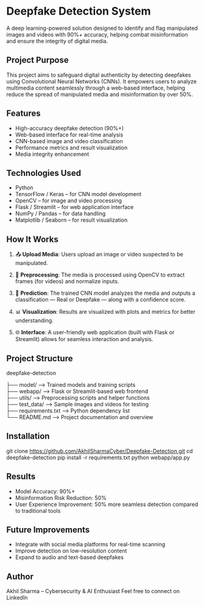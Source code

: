 Deepfake Detection System
=========================

A deep learning-powered solution designed to identify and flag manipulated images and videos with 90%+ accuracy, helping combat misinformation and ensure the integrity of digital media.

Project Purpose
---------------
This project aims to safeguard digital authenticity by detecting deepfakes using Convolutional Neural Networks (CNNs). It empowers users to analyze multimedia content seamlessly through a web-based interface, helping reduce the spread of manipulated media and misinformation by over 50%.

Features
--------
- High-accuracy deepfake detection (90%+)
- Web-based interface for real-time analysis
- CNN-based image and video classification
- Performance metrics and result visualization
- Media integrity enhancement

Technologies Used
-----------------
- Python
- TensorFlow / Keras – for CNN model development
- OpenCV – for image and video processing
- Flask / Streamlit – for web application interface
- NumPy / Pandas – for data handling
- Matplotlib / Seaborn – for result visualization

How It Works
------------
1. 📤 **Upload Media**: Users upload an image or video suspected to be manipulated.

2. 🧠 **Preprocessing**: The media is processed using OpenCV to extract frames (for videos) and normalize inputs.

3. 🧮 **Prediction**: The trained CNN model analyzes the media and outputs a classification — Real or Deepfake — along with a confidence score.

4. 📊 **Visualization**: Results are visualized with plots and metrics for better understanding.

5. 🌐 **Interface**: A user-friendly web application (built with Flask or Streamlit) allows for seamless interaction and analysis.


Project Structure
-----------------
deepfake-detection

├── model/               --> Trained models and training scripts  
├── webapp/              --> Flask or Streamlit-based web frontend  
├── utils/               --> Preprocessing scripts and helper functions  
├── test_data/           --> Sample images and videos for testing  
├── requirements.txt     --> Python dependency list  
└── README.md            --> Project documentation and overview  


Installation
------------
git clone https://github.com/AkhilSharmaCyber/Deepfake-Detection.git
cd deepfake-detection
pip install -r requirements.txt
python webapp/app.py

Results
-------
- Model Accuracy: 90%+
- Misinformation Risk Reduction: 50%
- User Experience Improvement: 50% more seamless detection compared to traditional tools

Future Improvements
-------------------
- Integrate with social media platforms for real-time scanning
- Improve detection on low-resolution content
- Expand to audio and text-based deepfakes

Author
------
Akhil Sharma – Cybersecurity & AI Enthusiast
Feel free to connect on LinkedIn
